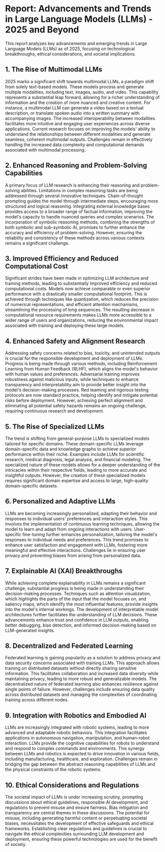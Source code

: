 # Report:  Advancements and Trends in Large Language Models (LLMs) - 2025 and Beyond

This report analyzes key advancements and emerging trends in Large Language Models (LLMs) as of 2025, focusing on technological breakthroughs, ethical considerations, and societal implications.

## 1. The Rise of Multimodal LLMs

2025 marks a significant shift towards multimodal LLMs, a paradigm shift from solely text-based models.  These models process and generate multiple modalities, including text, images, audio, and video.  This capability represents a substantial leap forward, allowing for a richer understanding of information and the creation of more nuanced and creative content.  For instance, a multimodal LLM can generate a video based on a textual description, or translate spoken audio into a written summary with accompanying images.  The increased interoperability between modalities facilitates more intuitive and engaging user experiences across diverse applications.  Current research focuses on improving the models' ability to understand the relationships between different modalities and generate seamless, coherent multimodal outputs.  Challenges remain in effectively handling the increased data complexity and computational demands associated with multimodal processing.


## 2. Enhanced Reasoning and Problem-Solving Capabilities

A primary focus of LLM research is enhancing their reasoning and problem-solving abilities.  Limitations in complex reasoning tasks are being addressed through several innovative techniques.  Chain-of-thought prompting guides the model through intermediate steps, encouraging more structured and logical reasoning.  Integrating external knowledge bases provides access to a broader range of factual information, improving the model's capacity to handle nuanced queries and complex scenarios. The incorporation of symbolic reasoning methods, combining the strengths of both symbolic and sub-symbolic AI, promises to further enhance the accuracy and efficiency of problem-solving.  However, ensuring the reliability and consistency of these methods across various contexts remains a significant challenge.


## 3. Improved Efficiency and Reduced Computational Cost

Significant strides have been made in optimizing LLM architecture and training methods, leading to substantially improved efficiency and reduced computational costs.  Models now achieve comparable or even superior performance with a drastically smaller computational footprint.  This is achieved through techniques like quantization, which reduces the precision of numerical representations, and efficient attention mechanisms, streamlining the processing of long sequences.  The resulting decrease in computational resource requirements makes LLMs more accessible to a wider range of users and organizations, reducing the environmental impact associated with training and deploying these large models.


## 4. Enhanced Safety and Alignment Research

Addressing safety concerns related to bias, toxicity, and unintended outputs is crucial for the responsible development and deployment of LLMs.  Progress is being made through various methods, including Reinforcement Learning from Human Feedback (RLHF), which aligns the model's behavior with human values and preferences.  Adversarial training improves robustness against malicious inputs, while techniques to enhance transparency and interpretability aim to provide better insight into the model's decision-making processes.  Red teaming and rigorous testing protocols are now standard practice, helping identify and mitigate potential risks before deployment.  However, achieving perfect alignment and eliminating all potential safety hazards remains an ongoing challenge, requiring continuous research and development.


## 5. The Rise of Specialized LLMs

The trend is shifting from general-purpose LLMs to specialized models tailored for specific domains.  These domain-specific LLMs leverage domain-specific data and knowledge graphs to achieve superior performance within their niche.  Examples include LLMs for scientific research, medical diagnosis, legal analysis, and financial modeling.  The specialized nature of these models allows for a deeper understanding of the intricacies within their respective fields, leading to more accurate and insightful outputs.  However, the creation of these specialized models requires significant domain expertise and access to large, high-quality domain-specific datasets.


## 6. Personalized and Adaptive LLMs

LLMs are becoming increasingly personalized, adapting their behavior and responses to individual users' preferences and interaction styles.  This involves the implementation of continuous learning techniques, allowing the model to learn and adapt from ongoing interactions with users.  User-specific fine-tuning further enhances personalization, tailoring the model's responses to individual needs and preferences. This trend promises to enhance user satisfaction and engagement with LLMs, fostering more meaningful and effective interactions.  Challenges lie in ensuring user privacy and preventing biases from arising from personalized data.


## 7. Explainable AI (XAI) Breakthroughs

While achieving complete explainability in LLMs remains a significant challenge, substantial progress is being made in understanding their decision-making processes.  Techniques such as attention visualization, which highlights the parts of the input that the model focuses on, and saliency maps, which identify the most influential features, provide insights into the model's internal workings.  The development of interpretable model architectures further facilitates the understanding of LLM decisions.  These advancements enhance trust and confidence in LLM outputs, enabling better debugging, bias detection, and informed decision-making based on LLM-generated insights.


## 8. Decentralized and Federated Learning

Federated learning is gaining popularity as a solution to address privacy and data security concerns associated with training LLMs.  This approach allows training on distributed datasets without directly sharing sensitive information.  This facilitates collaboration and increased data diversity while maintaining privacy, leading to more robust and generalizable models.  The decentralized nature of federated learning also enhances resilience against single points of failure. However, challenges include ensuring data quality across distributed datasets and managing the complexities of coordinating training across different nodes.


## 9. Integration with Robotics and Embodied AI

LLMs are increasingly integrated with robotic systems, leading to more advanced and adaptable robotic behaviors.  This integration facilitates applications in autonomous navigation, manipulation, and human-robot interaction.  LLMs provide the cognitive capabilities for robots to understand and respond to complex commands and environments.  This synergy between LLMs and robotics is expected to drive innovation in various fields, including manufacturing, healthcare, and exploration.  Challenges remain in bridging the gap between the abstract reasoning capabilities of LLMs and the physical constraints of the robotic systems.


## 10. Ethical Considerations and Regulations

The societal impact of LLMs is under increasing scrutiny, prompting discussions about ethical guidelines, responsible AI development, and regulations to prevent misuse and ensure fairness.  Bias mitigation and transparency are central themes in these discussions.  The potential for misuse, including generating harmful content or perpetuating societal biases, necessitates the development of effective safeguards and ethical frameworks.  Establishing clear regulations and guidelines is crucial to navigate the ethical complexities surrounding LLM development and deployment, ensuring these powerful technologies are used for the benefit of society.